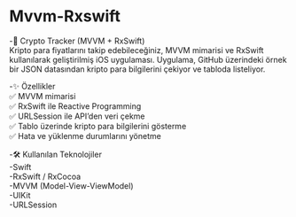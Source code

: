 # Mvvm-Rxswift


-📱 Crypto Tracker (MVVM + RxSwift) <br>
Kripto para fiyatlarını takip edebileceğiniz, MVVM mimarisi ve RxSwift kullanılarak geliştirilmiş iOS uygulaması.
Uygulama, GitHub üzerindeki örnek bir JSON datasından kripto para bilgilerini çekiyor ve tabloda listeliyor.<br>



-✨ Özellikler <br>
✅ MVVM mimarisi<br>
✅ RxSwift ile Reactive Programming<br>
✅ URLSession ile API’den veri çekme<br>
✅ Tablo üzerinde kripto para bilgilerini gösterme<br>
✅ Hata ve yüklenme durumlarını yönetme<br>



-🛠 Kullanılan Teknolojiler<br>
-Swift <br>
-RxSwift / RxCocoa <br>
-MVVM (Model-View-ViewModel) <br>
-UIKit <br>
-URLSession <br>
